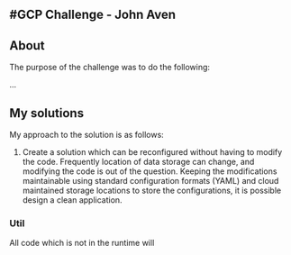#GCP Challenge - John Aven
---

## About
The purpose of the challenge was to do the following:

...


## My solutions

My approach to the solution is as follows:
1. Create a solution which can be reconfigured without having to
modify the code. Frequently location of data storage can change, and
modifying the code is out of the question. Keeping the modifications
maintainable using standard configuration formats (YAML) and cloud
maintained storage locations to store the configurations, it is possible
design a clean application.

### Util

All code which is not in the runtime will